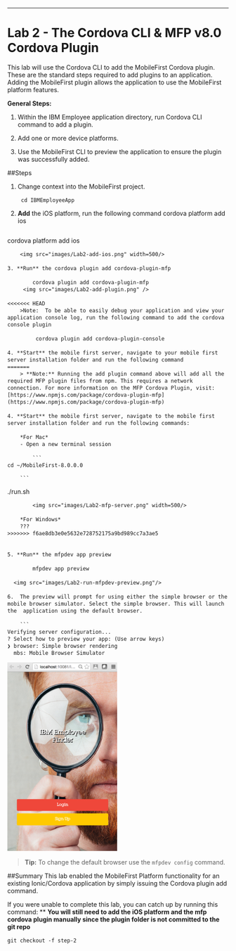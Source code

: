- - -
# Lab 2 - The Cordova CLI & MFP v8.0 Cordova Plugin

This lab will use the Cordova CLI to add the MobileFirst Cordova plugin. These are the standard steps required to add plugins to an application. Adding the MobileFirst plugin allows the application to use the MobileFirst platform features. 

**General Steps:**

1. Within the IBM Employee application directory, run Cordova CLI command to add a plugin.

1. Add one or more device platforms.

2. Use the MobileFirst CLI to preview the application to ensure the plugin was successfully added. 

##Steps

1. Change context into the MobileFirst project.

        cd IBMEmployeeApp        

2. **Add** the iOS platform, run the following command cordova platform add ios

	```
cordova platform add ios
```
	<img src="images/Lab2-add-ios.png" width=500/>

3. **Run** the cordova plugin add cordova-plugin-mfp

        cordova plugin add cordova-plugin-mfp
     <img src="images/Lab2-add-plugin.png" />

<<<<<<< HEAD
	>Note:  To be able to easily debug your application and view your application console log, run the following command to add the cordova console plugin 
	
		 cordova plugin add cordova-plugin-console

4. **Start** the mobile first server, navigate to your mobile first server installation folder and run the following command
=======
	> **Note:** Running the add plugin command above will add all the required MFP plugin files from npm. This requires a network connection. For more information on the MFP Cordova Plugin, visit: [https://www.npmjs.com/package/cordova-plugin-mfp](https://www.npmjs.com/package/cordova-plugin-mfp)

4. **Start** the mobile first server, navigate to the mobile first server installation folder and run the following commands:

	*For Mac*
	- Open a new terminal session

		```
cd ~/MobileFirst-8.0.0.0
```

		```
./run.sh
```
		<img src="images/Lab2-mfp-server.png" width=500/>
		
	*For Windows*
	???
>>>>>>> f6ae8db3e0e5632e728752175a9bd989cc7a3ae5

  
5. **Run** the mfpdev app preview

        mfpdev app preview

  <img src="images/Lab2-run-mfpdev-preview.png"/>

6.  The preview will prompt for using either the simple browser or the mobile browser simulator. Select the simple browser. This will launch the  application using the default browser.

	```
Verifying server configuration...
? Select how to preview your app: (Use arrow keys)
❯ browser: Simple browser rendering 
  mbs: Mobile Browser Simulator 
```

  <img src="images/Lab2-browser.png" width="250"/>

> **Tip:** To change the default browser use the `mfpdev config` command.
 

##Summary
This lab enabled the MobileFirst Platform functionality for an existing Ionic/Cordova application by simply issuing the Cordova plugin add command. 

If you were unable to complete this lab, you can catch up by running this command: ** **You will still need to add the iOS platform and the mfp cordova plugin manually since the plugin folder is not committed to the git repo**

```
git checkout -f step-2
```
